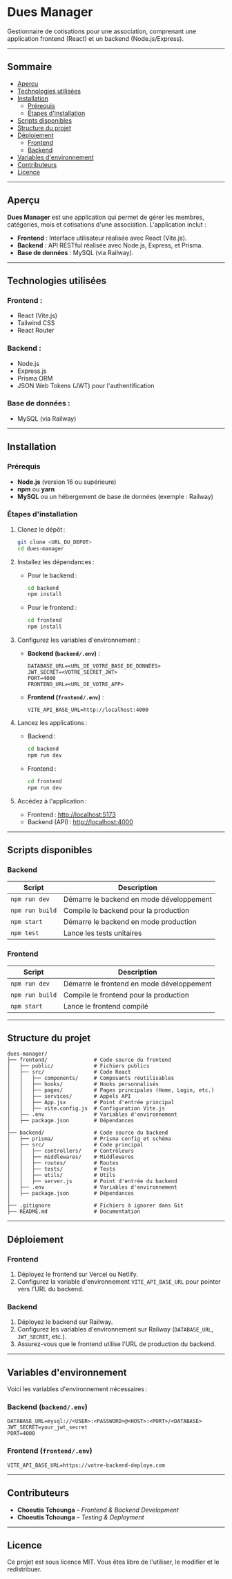 
# **Dues Manager**

Gestionnaire de cotisations pour une association, comprenant une application frontend (React) et un backend (Node.js/Express).

---

## **Sommaire**
- [Aperçu](#apercu)
- [Technologies utilisées](#technologies-utilisées)
- [Installation](#installation)
  - [Prérequis](#prérequis)
  - [Étapes d'installation](#étapes-dinstallation)
- [Scripts disponibles](#scripts-disponibles)
- [Structure du projet](#structure-du-projet)
- [Déploiement](#déploiement)
  - [Frontend](#frontend)
  - [Backend](#backend)
- [Variables d'environnement](#variables-denvironnement)
- [Contributeurs](#contributeurs)
- [Licence](#licence)

---

## **Aperçu**
**Dues Manager** est une application qui permet de gérer les membres, catégories, mois et cotisations d'une association. L'application inclut :
- **Frontend** : Interface utilisateur réalisée avec React (Vite.js).
- **Backend** : API RESTful réalisée avec Node.js, Express, et Prisma.
- **Base de données** : MySQL (via Railway).

---

## **Technologies utilisées**
### **Frontend :**
- React (Vite.js)
- Tailwind CSS
- React Router

### **Backend :**
- Node.js
- Express.js
- Prisma ORM
- JSON Web Tokens (JWT) pour l'authentification

### **Base de données :**
- MySQL (via Railway)

---

## **Installation**

### **Prérequis**
- **Node.js** (version 16 ou supérieure)
- **npm** ou **yarn**
- **MySQL** ou un hébergement de base de données (exemple : Railway)

### **Étapes d'installation**
1. Clonez le dépôt :
   ```bash
   git clone <URL_DU_DEPOT>
   cd dues-manager
   ```

2. Installez les dépendances :
   - Pour le backend :
     ```bash
     cd backend
     npm install
     ```
   - Pour le frontend :
     ```bash
     cd frontend
     npm install
     ```

3. Configurez les variables d'environnement :
   - **Backend (`backend/.env`)** :
     ```env
     DATABASE_URL=<URL_DE_VOTRE_BASE_DE_DONNÉES>
     JWT_SECRET=<VOTRE_SECRET_JWT>
     PORT=4000
     FRONTEND_URL=<URL_DE_VOTRE_APP>
     ```
   - **Frontend (`frontend/.env`)** :
     ```env
     VITE_API_BASE_URL=http://localhost:4000
     ```

4. Lancez les applications :
   - Backend :
     ```bash
     cd backend
     npm run dev
     ```
   - Frontend :
     ```bash
     cd frontend
     npm run dev
     ```

5. Accédez à l'application :
   - Frontend : [http://localhost:5173](http://localhost:5173)
   - Backend (API) : [http://localhost:4000](http://localhost:4000)

---

## **Scripts disponibles**
### **Backend**
| Script            | Description                                    |
|--------------------|------------------------------------------------|
| `npm run dev`      | Démarre le backend en mode développement      |
| `npm run build`    | Compile le backend pour la production          |
| `npm start`        | Démarre le backend en mode production          |
| `npm test`         | Lance les tests unitaires                     |

### **Frontend**
| Script            | Description                                    |
|--------------------|------------------------------------------------|
| `npm run dev`      | Démarre le frontend en mode développement     |
| `npm run build`    | Compile le frontend pour la production         |
| `npm start`        | Lance le frontend compilé                     |

---

## **Structure du projet**
```plaintext
dues-manager/
├── frontend/               # Code source du frontend
│   ├── public/             # Fichiers publics
│   ├── src/                # Code React
│   │   ├── components/     # Composants réutilisables
│   │   ├── hooks/          # Hooks personnalisés
│   │   ├── pages/          # Pages principales (Home, Login, etc.)
│   │   ├── services/       # Appels API
│   │   ├── App.jsx         # Point d'entrée principal
│   │   ├── vite.config.js  # Configuration Vite.js
│   ├── .env                # Variables d'environnement
│   ├── package.json        # Dépendances
│
├── backend/                # Code source du backend
│   ├── prisma/             # Prisma config et schéma
│   ├── src/                # Code principal
│   │   ├── controllers/    # Contrôleurs
│   │   ├── middlewares/    # Middlewares
│   │   ├── routes/         # Routes
│   │   ├── tests/          # Tests
│   │   ├── utils/          # Utils
│   │   ├── server.js       # Point d'entrée du backend
│   ├── .env                # Variables d'environnement
│   ├── package.json        # Dépendances
│
├── .gitignore              # Fichiers à ignorer dans Git
├── README.md               # Documentation
```

---

## **Déploiement**

### **Frontend**
1. Déployez le frontend sur Vercel ou Netlify.
2. Configurez la variable d'environnement `VITE_API_BASE_URL` pour pointer vers l'URL du backend.

### **Backend**
1. Déployez le backend sur Railway.
2. Configurez les variables d'environnement sur Railway (`DATABASE_URL`, `JWT_SECRET`, etc.).
3. Assurez-vous que le frontend utilise l'URL de production du backend.

---

## **Variables d'environnement**
Voici les variables d'environnement nécessaires :

### **Backend (`backend/.env`)**
```env
DATABASE_URL=mysql://<USER>:<PASSWORD>@<HOST>:<PORT>/<DATABASE>
JWT_SECRET=your_jwt_secret
PORT=4000
```

### **Frontend (`frontend/.env`)**
```env
VITE_API_BASE_URL=https://votre-backend-deploye.com
```

---

## **Contributeurs**
- **Choeutis Tchounga** – *Frontend & Backend Development*
- **Choeutis Tchounga** – *Testing & Deployment*

---

## **Licence**
Ce projet est sous licence MIT. Vous êtes libre de l'utiliser, le modifier et le redistribuer.

